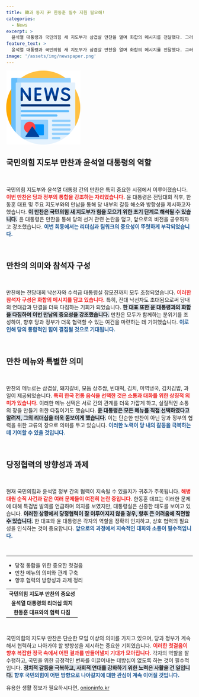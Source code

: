 ```yaml
---
title: 韓과 동지 尹 한동훈 필수 지원 필요해!
categories:
  - News
excerpt: >
  윤석열 대통령과 국민의힘 새 지도부가 삼겹살 만찬을 열며 화합의 메시지를 전달했다. 그러나 독대한 윤 대통령과 한동훈 대표는 없는 상황. 전대 낙선자들까지 초청한 이 자리, 화합의 의중은?
feature_text: >
  윤석열 대통령과 국민의힘 새 지도부가 삼겹살 만찬을 열며 화합의 메시지를 전달했다. 그러나 독대한 윤 대통령과 한동훈 대표는 없는 상황. 전대 낙선자들까지 초청한 이 자리, 화합의 의중은?
image: '/assets/img/newspaper.png'
---
```


<p><img src="/assets/img/newspaper.png" alt="kimp 속보" /></p>

<h2 data-ke-size="size26">국민의힘 지도부 만찬과 윤석열 대통령의 역할</h2>

<p data-ke-size="size16">&nbsp;</p>

<p>국민의힘 지도부와 윤석열 대통령 간의 만찬은 특히 중요한 시점에서 이루어졌습니다. <b><span style="color: #ee2323;">이번 만찬은 당과 정부의 통합을 강조하는 자리였습니다.</span></b> 윤 대통령은 전당대회 직후, 한동훈 대표 및 주요 지도부와의 만남을 통해 당 내부의 갈등 해소와 방향성을 제시하고자 했습니다. <b><span style="background-color: #21538527;">이 만찬은 국민의힘 새 지도부가 힘을 모으기 위한 초기 단계로 해석될 수 있습니다.</span></b> 윤 대통령은 만찬을 통해 당의 선거 관련 논란을 덮고, 앞으로의 비전을 공유하자고 강조했습니다. <b><span style="color: #1a5490;">이번 회동에서는 리더십과 팀워크의 중요성이 뚜렷하게 부각되었습니다.</span></b></p>

<p data-ke-size="size16">&nbsp;</p>

<h2 data-ke-size="size26">만찬의 의미와 참석자 구성</h2>

<p data-ke-size="size16">&nbsp;</p>

<p>만찬에는 전당대회 낙선자와 수석급 대통령실 참모진까지 모두 초청되었습니다. <b><span style="color: #ee2323;">이러한 참석자 구성은 화합의 메시지를 담고 있습니다.</span></b> 특히, 전대 낙선자도 초대됨으로써 당내의 연대감과 단결을 더욱 다짐하는 기회가 되었습니다. <b><span style="background-color: #21538527;">한 대표 또한 윤 대통령과의 화합을 다짐하며 이번 만남의 중요성을 강조했습니다.</span></b> 만찬은 모두가 함께하는 분위기를 조성하여, 향후 당과 정부가 더욱 협력할 수 있는 여건을 마련하는 데 기여했습니다. <b><span style="color: #1a5490;">이로 인해 당의 통합적인 힘이 결집될 것으로 기대됩니다.</span></b></p>

<p data-ke-size="size16">&nbsp;</p>

<h2 data-ke-size="size26">만찬 메뉴와 특별한 의미</h2>

<p data-ke-size="size16">&nbsp;</p>

<p>만찬의 메뉴로는 삼겹살, 돼지갈비, 모둠 상추쌈, 빈대떡, 김치, 미역냉국, 김치김밥, 과일이 제공되었습니다. <b><span style="color: #ee2323;">특히 한국 전통 음식을 선택한 것은 소통과 대화를 위한 상징적 의미가 있습니다.</span></b> 이러한 메뉴 선택은 서로 간의 관계를 더욱 가깝게 하고, 실질적인 소통의 장을 만들기 위한 다짐이기도 했습니다. <b><span style="background-color: #21538527;">윤 대통령은 모든 메뉴를 직접 선택하였다고 알려져, 그의 리더십을 더욱 돋보이게 했습니다.</span></b> 이는 단순한 만찬이 아닌 당과 정부의 협력을 위한 교류의 장으로 의미를 두고 있습니다. <b><span style="color: #1a5490;">이러한 노력이 당 내의 갈등을 극복하는 데 기여할 수 있을 것입니다.</span></b></p>

<p data-ke-size="size16">&nbsp;</p>

<h2 data-ke-size="size26">당정협력의 방향성과 과제</h2>

<p data-ke-size="size16">&nbsp;</p>

<p>현재 국민의힘과 윤석열 정부 간의 협력이 지속될 수 있을지가 귀추가 주목됩니다. <b><span style="color: #ee2323;">해병대원 순직 사건과 같은 여러 문제들이 여전히 논란 중입니다.</span></b> 한동훈 대표는 이러한 문제에 대해 특검법 발의를 언급하며 의지를 보였지만, 대통령실은 신중한 태도를 보이고 있습니다. <b><span style="background-color: #21538527;">이러한 상황에서 당정협력이 잘 이루어지지 않을 경우, 향후 큰 어려움에 직면할 수 있습니다.</span></b> 한 대표와 윤 대통령은 각자의 역할을 정확히 인지하고, 상호 협력의 필요성을 인식하는 것이 중요합니다. <b><span style="color: #1a5490;">앞으로의 과정에서 지속적인 대화와 소통이 필수적입니다.</span></b></p>

<p data-ke-size="size16">&nbsp;</p>

<hr />

<ul>
    <li>당정 통합을 위한 중요한 첫걸음</li>
    <li>만찬 메뉴의 의미와 관계 구축</li>
    <li>향후 협력의 방향성과 과제 정리</li>
</ul>

<table style="width: 100%;">
    <tr>
        <td style="text-align: center; height: 17px;"><b>국민의힘 지도부 만찬의 중요성</b></td>
    </tr>
    <tr>
        <td style="text-align: center; height: 17px;"><b>윤석열 대통령의 리더십 의지</b></td>
    </tr>
    <tr>
        <td style="text-align: center; height: 17px;"><b>한동훈 대표와의 협력 다짐</b></td>
    </tr>
</table>

<p data-ke-size="size16">&nbsp;</p>

<p>국민의힘의 지도부 만찬은 단순한 모임 이상의 의미를 가지고 있으며, 당과 정부가 계속해서 협력하고 나아가야 할 방향성을 제시하는 중요한 기회였습니다. <b><span style="color: #ee2323;">이러한 첫걸음이 향후 복잡한 정국 속에서 어떤 결과를 만들어낼지 기대가 모아집니다.</span></b> 각자의 역할을 잘 수행하고, 국민을 위한 긍정적인 변화를 이끌어내는 데방심이 없도록 하는 것이 필수적입니다. <b><span style="background-color: #21538527;">정치적 갈등을 극복하고, 사회적 연대를 강화하기 위한 노력은 사활을 건 일입니다.</span></b> <b><span style="color: #1a5490;">향후 국민의힘이 어떤 방향으로 나아갈지에 대한 관심이 계속 이어질 것입니다.</span></b></p>
유용한 생활 정보가 필요하시다면, <a href="https://onioninfo.kr" rel="dofollow">onioninfo.kr</a>



